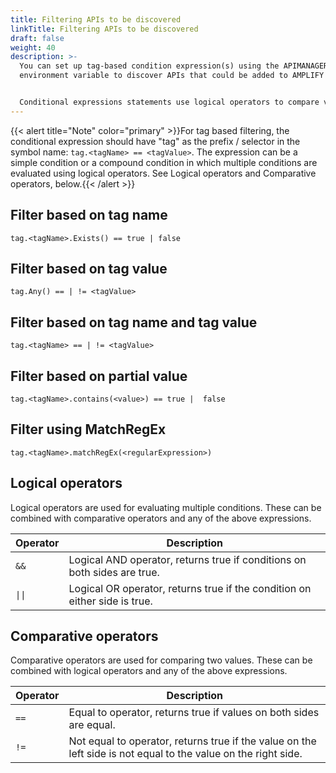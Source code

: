 ```yaml
---
title: Filtering APIs to be discovered
linkTitle: Filtering APIs to be discovered
draft: false
weight: 40
description: >-
  You can set up tag-based condition expression(s) using the APIMANAGER_FILTER
  environment variable to discover APIs that could be added to AMPLIFY Central.


  Conditional expressions statements use logical operators to compare values. This section provides sample syntax for defining expressions.
---
```


{{< alert title="Note" color="primary" >}}For tag based filtering, the conditional expression should have "tag" as the prefix / selector in the symbol name:  `tag.<tagName> == <tagValue>`. The expression can be a simple condition or a compound condition in which multiple conditions are evaluated using logical operators. See Logical operators and Comparative operators, below.{{< /alert >}}

## Filter based on tag name

```
tag.<tagName>.Exists() == true | false
```

## Filter based on tag value

```
tag.Any() == | != <tagValue>
```

## Filter based on tag name and tag value

```
tag.<tagName> == | != <tagValue>
```

## Filter based on partial value

```
tag.<tagName>.contains(<value>) == true |  false
```

## Filter using MatchRegEx

```
tag.<tagName>.matchRegEx(<regularExpression>)
```

## Logical operators

Logical operators are used for evaluating multiple conditions. These can be combined with comparative operators and any of the above expressions.

| Operator | Description                                                                |
|----------|----------------------------------------------------------------------------|
| `&&`       | Logical AND operator, returns true if conditions on both sides are true.   |
| `\|\|`      | Logical OR operator, returns true if the condition on either side is true. |

## Comparative operators

Comparative operators are used for comparing two values. These can be combined with logical operators and any of the above expressions.

| Operator | Description                                                                                                    |
|----------|----------------------------------------------------------------------------------------------------------------|
| `==`       | Equal to operator, returns true if values on both sides are equal.                                             |
| `!=`       | Not equal to operator, returns true if the value on the left side is not equal to the value on the right side. |
